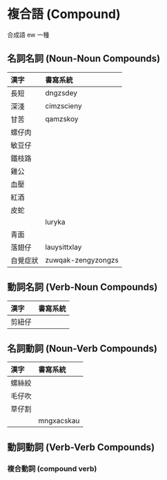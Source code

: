 # 複合語 (Compound)

合成語 ew 一種

## 名詞名詞 (Noun-Noun Compounds)

| 漢字 | 書寫系統 |
| :--- | :--- |
| 長短 | dngzsdey |
| 深淺 | cimzscieny |
| 甘苦 | qamzskoy |
| 螺仔肉 ||
| 敏豆仔 ||
| 鐵枝路 ||
| 雞公 ||
| 血壓||
| 紅酒 ||
| 皮蛇 ||
|| luryka |
| 青面 ||
| 落翅仔 | lauysittxlay |
| 自覺症狀 | zuwqak-zengyzongzs |

## 動詞名詞 (Verb-Noun Compounds)

| 漢字 | 書寫系統 |
| :--- | :--- |
| 剪紐仔 ||

## 名詞動詞 (Noun-Verb Compounds)

| 漢字 | 書寫系統 |
| :--- | :--- |
| 螺絲絞 ||
| 毛仔吹 ||
| 草仔割 ||
|| mngxacskau |

## 動詞動詞 (Verb-Verb Compounds)

### 複合動詞 (compound verb)
